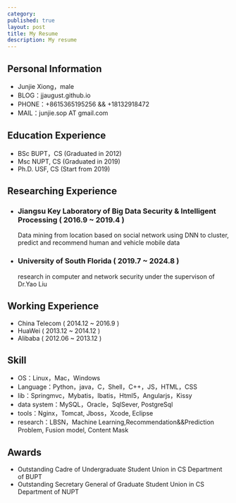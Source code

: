 ```yaml
---
category: 
published: true
layout: post
title: My Resume
description: My resume
---
```


Personal Information
---
- Junjie Xiong，male
- BLOG：jjaugust.github.io
- PHONE：+8615365195256 && +18132918472
- MAIL：junjie.sop AT gmail.com


Education Experience
---
- BSc BUPT，CS (Graduated in 2012)
- Msc NUPT, CS (Graduated in 2019)
- Ph.D. USF, CS (Start from 2019)


Researching Experience
---
- ### Jiangsu Key Laboratory of Big Data Security & Intelligent Processing ( 2016.9 ~ 2019.4 )
    Data mining from location based on social network
    using DNN to cluster, predict and recommend human and vehicle mobile data
- ### University of South Florida ( 2019.7 ~ 2024.8 )
    research in computer and network security under the supervison of Dr.Yao Liu

Working Experience
---
- China Telecom ( 2014.12 ~ 2016.9 )
- HuaWei ( 2013.12 ~ 2014.12 )
- Alibaba ( 2012.06 ~ 2013.12 )

Skill
---
- OS：Linux，Mac，Windows
- Language：Python，java，C，Shell，C++，JS，HTML，CSS
- lib：Springmvc，Mybatis，Ibatis，Html5，Angularjs，Kissy
- data system：MySQL，Oracle，SqlSever, PostgreSql
- tools：Nginx，Tomcat, Jboss，Xcode, Eclipse
- research：LBSN，Machine Learning,Recommendation&&Prediction Problem, Fusion model, Content Mask

Awards
---
- Outstanding Cadre of Undergraduate Student Union in CS Department of BUPT
- Outstanding Secretary General of Graduate Student Union in CS Department of NUPT



